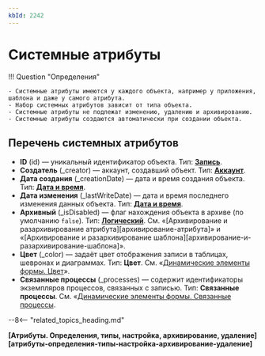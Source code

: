 ```yaml
---
kbId: 2242
---
```


# Системные атрибуты

!!! Question "Определения"

    - Системные атрибуты имеются у каждого объекта, например у приложения, шаблона и даже у самого атрибута.
    - Набор системных атрибутов зависит от типа объекта.
    - Системные атрибуты не подлежат изменению, удалению и архивированию.
    - Системные атрибуты создаются автоматически при создании объекта.

## Перечень системных атрибутов

- **ID** (id) — уникальный идентификатор объекта. Тип: **[Запись](attribute_record.md)**.
- **Создатель** (_creator) — аккаунт, создавший объект. Тип: **[Аккаунт](attribute_account.md)**.
- **Дата создания** (_creationDate) — дата и время создания объекта. Тип: **[Дата и время](attribute_date_time.md)**.
- **Дата изменения** (_lastWriteDate) — дата и время последнего изменения данных объекта. Тип: **[Дата и время](attribute_date_time.md)**.
- **Архивный** (_isDisabled) — флаг нахождения объекта в архиве (по умолчанию `false`). Тип: **[Логический](attribute_boolean.md)**. См. «[Архивирование и разархивирование атрибута][архивирование-атрибута]» и «[Архивирование и разархивирование шаблона][архивирование-и-разархивирование-шаблона]».
- **Цвет** (_color) — задаёт цвет отображения записи в таблицах, шевронах и диаграммах. Тип: **Цвет**. См. «[Динамические элементы формы. Цвет](https://kb.comindware.ru/article.php?id=2531#mcetoc_1hlsmo2ru1)».
- **Связанные процессы** (_processes) — содержит идентификаторы экземпляров процессов, связанных с записью. Тип: **Связанные процессы**. См. «[Динамические элементы формы. Связанные процессы](https://kb.comindware.ru/article.php?id=2531#mcetoc_1hlakq13b1).

--8<-- "related_topics_heading.md"

**[Атрибуты. Определения, типы, настройка, архивирование, удаление][атрибуты-определения-типы-настройка-архивирование-удаление]**
